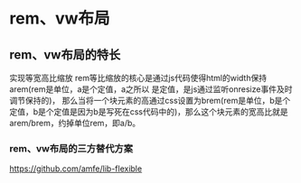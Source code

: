 # rem、vw布局

## rem、vw布局的特长

实现等宽高比缩放
rem等比缩放的核心是通过js代码使得html的width保持arem(rem是单位，a是个定值，a之所以
是定值，是js通过监听onresize事件及时调节保持的)，
那么当将一个块元素的高通过css设置为brem(rem是单位，b是个定值，b是个定值是因为b是写死在css代码中的)，那么这个块元素的宽高比就是
arem/brem，约掉单位rem，即a/b。

### rem、vw布局的三方替代方案

<https://github.com/amfe/lib-flexible>

